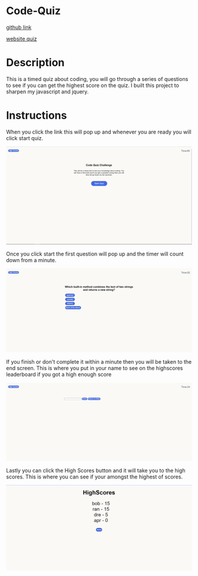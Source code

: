 # Code-Quiz
[github link](https://github.com/Drewpayton/Homework-4)

[website quiz](https://drewpayton.github.io/Homework-4/)

# Description
This is a timed quiz about coding, you will go through a series of questions to see if you can get the highest
score on the quiz. I built this project to sharpen my javascript and jquery.

# Instructions

When you click the link this will pop up and whenever you are ready you will click start quiz.

![picture of the website](Capture.PNG)

Once you click start the first question will pop up and the timer will count down from a minute.  

![picture of a question](onequest.PNG)

If you finish or don't complete it within a minute then you will be taken to the end screen. This is where you put in your name to see on the highscores leaderboard if you got a high enough score

![put in username for highscores](entername.PNG)

Lastly you can click the High Scores button and it will take you to the high scores. This is where you can see if your amongst the highest of scores.

![highscores](highscores.PNG)








